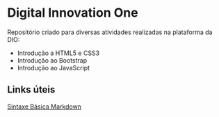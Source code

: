 # Digital Innovation One
Repositório criado para diversas atividades realizadas na plataforma da DIO:
* Introdução a HTML5 e CSS3
* Introdução ao Bootstrap
* Introdução ao JavaScript

## Links úteis
[Sintaxe Básica Markdown](https://www.markdownguide.org/basic-syntax)
